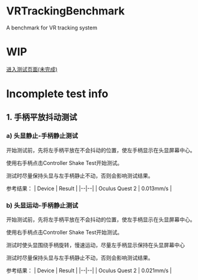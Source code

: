 # VRTrackingBenchmark
A benchmark for VR tracking system

# WIP

[进入测试页面(未完成)](test.html)

# Incomplete test info

## 1. 手柄平放抖动测试
### a) 头显静止-手柄静止测试
开始测试前，先将左手柄平放在不会抖动的位置，使左手柄显示在头显屏幕中心。

使用右手柄点击Controller Shake Test开始测试。

测试时尽量保持头显与左手柄静止不动，否则会影响测试结果。

参考结果：
| Device | Result |
|--|--|
| Oculus Quest 2 | 0.013mm/s |

### b) 头显运动-手柄静止测试
开始测试前，先将左手柄平放在不会抖动的位置，使左手柄显示在头显屏幕中心。

使用右手柄点击Controller Shake Test开始测试。

测试时使头显围绕手柄旋转，慢速运动，尽量左手柄显示保持在头显屏幕中心

测试时尽量保持头显与左手柄静止不动，否则会影响测试结果。

参考结果：
| Device | Result |
|--|--|
| Oculus Quest 2 | 0.021mm/s |
